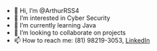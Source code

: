 - 👋 Hi, I’m @ArthurRSS4
- 👀 I’m interested in Cyber Security
- 🌱 I’m currently learning Java
- 💞️ I’m looking to collaborate on projects
- 📫 How to reach me: (81) 98219-3053, [LinkedIn](https://www.linkedin.com/in/arthur-ren%C3%AA/)

